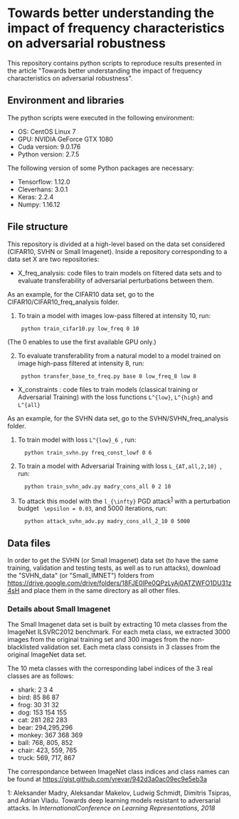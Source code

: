 # Towards better understanding the impact of frequency characteristics on adversarial robustness

This repository contains python scripts to reproduce results presented in the article "Towards better understanding the impact of frequency characteristics on adversarial robustness".

## Environment and libraries

The python scripts were executed in the following environment:

* OS: CentOS Linux 7
* GPU: NVIDIA GeForce GTX 1080 
* Cuda version: 9.0.176
* Python version: 2.7.5

The following version of some Python packages are necessary: 

* Tensorflow: 1.12.0
* Cleverhans: 3.0.1
* Keras: 2.2.4
* Numpy: 1.16.12


## File structure

This repository is divided at a high-level based on the data set considered (CIFAR10, SVHN or Small Imagenet). Inside a repository corresponding to a data set X are two repositories:
- X_freq_analysis: code files to train models on filtered data sets and to evaluate transferability of adversarial perturbations between them.

As an example, for the CIFAR10 data set, go to the CIFAR10/CIFAR10_freq_analysis folder.

1. To train a model with images low-pass filtered at intensity 10, run:

        python train_cifar10.py low_freq 0 10 
    
(The 0 enables to use the first available GPU only.)

2. To evaluate transferability from a natural model to a model trained on image high-pass filtered at intensity 8, run:
 
        python transfer_base_to_freq.py base 0 low_freq_8 low 8

- X_constraints : code files to train models (classical training or Adversarial Training) with the loss functions ```L^{low}```, ```L^{high}``` and ```L^{all}```

As an example, for the SVHN data set, go to the SVHN/SVHN_freq_analysis folder.

1. To train model with loss ```L^{low}_6 ```,  run:

         python train_svhn.py freq_const_lowf 0 6

2. To train a model with Adversarial Training with loss ```L_{AT,all,2,10} ```, run:

         python train_svhn_adv.py madry_cons_all 0 2 10
   
3. To attack this model with the ```l_{\infty}``` PGD attack<sup>[1](#madry_pgd)</sup> with a perturbation budget ``` \epsilon = 0.03```, and 5000 iterations,
run:

         python attack_svhn_adv.py madry_cons_all_2_10 0 5000


## Data files

In order to get the SVHN (or Small Imagenet) data set (to have the same training, validation and testing tests, as well as to run attacks), download the "SVHN_data" (or "Small_IMNET") folders from https://drive.google.com/drive/folders/18FJE0lPe0QPzLyAj0ATZWFO1DU31z4sH and place them in the same directory as all other files.


### Details about Small Imagenet
The Small Imagenet data set is built by extracting 10 meta classes from the ImageNet ILSVRC2012 benchmark. For each meta class, we extracted 3000 images from the original training set and 300 images from the non-blacklisted validation set.
Each meta class consists in 3 classes from the original ImageNet data set.

The 10 meta classes with the corresponding label indices of the 3 real classes are as follows:
* shark: 2 3 4
* bird: 85 86 87
* frog: 30 31 32
* dog: 153 154 155
* cat: 281 282 283
* bear: 294,295,296
* monkey: 367 368 369
* ball: 768, 805, 852
* chair: 423, 559, 765
* truck: 569, 717, 867

The correspondance between ImageNet class indices and class names can be found at https://gist.github.com/yrevar/942d3a0ac09ec9e5eb3a




<a name="madry_pgd">1</a>: Aleksander Madry,  Aleksandar Makelov,  Ludwig Schmidt, Dimitris Tsipras, and Adrian Vladu. Towards deep learning models resistant to adversarial attacks. In *InternationalConference on Learning Representations, 2018*
